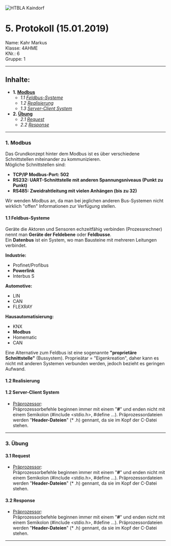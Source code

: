 ![HTBLA Kaindorf](https://upload.wikimedia.org/wikipedia/commons/thumb/3/30/HTL_Kaindorf_Logo.svg/1200px-HTL_Kaindorf_Logo.svg.png)
# 5. Protokoll (15.01.2019)
Name: Kahr Markus  
Klasse: 4AHME  
KNr.: 6  
Gruppe: 1  
___

## Inhalte:  

* **1. [Modbus](#modbus)**  
  * *1.1 [Feldbus-Systeme](#feldbusse)*
  * *1.2 [Realisierung](#realisierung)*
  * *1.3 [Server-Client System](#serverClient)*
* **2. [Übung](#übung)**
   * *2.1 [Request](#request)*  
   * *2.2 [Response](#response)*  


 
___
  <a name="modbus"></a>
### 1. Modbus 
Das Grundkonzept hinter dem Modbus ist es über verschiedene Schnittstellen miteinander zu kommunizieren.  
Mögliche Schnittstellen sind:  
* **TCP/IP Modbus-Port: 502**  
* **RS232: UART-Schnittstelle mit anderen Spannungsniveaus (Punkt zu Punkt)**  
* **RS485: Zweidrahtleitung mit vielen Anhängen (bis zu 32)**  
  
Wir wenden Modbus an, da man bei jeglichen anderen Bus-Systemen nicht wirklich "offen" Informationen zur Verfügung stellen.
  

<a name="feldbusse"></a>
#### 1.1 Feldbus-Systeme
  Geräte die Aktoren und Sensoren echzeitfähig verbinden (Prozessrechner) nennt man **Geräte der Feldebene** oder **Feldbusse**.   
  Ein **Datenbus** ist ein System, wo man Bausteine mit mehreren Leitungen verbindet.  
    
  **Industrie:**  
  * Profinet/Profibus  
  * **Powerlink**  
  * Interbus S  
  
  **Automotive:** 
  * LIN  
  * CAN  
  * FLEXRAY  
  
  **Hausautomatisierung:**  
  * KNX  
  * **Modbus**  
  * Homematic  
  * CAN  
  
Eine Alternative zum Feldbus ist eine sogenannte **"proprietäre Schnittstelle"** (Bussystem). Proprieätar = "Eigenkreation", daher kann es nicht mit anderen Systemen verbunden werden, jedoch bezieht es geringen Aufwand.
  
<a name="realisierung"></a>
#### 1.2 Realisierung


<a name="serverClient"></a>
#### 1.2 Server-Client System

* [Präprozessor]:   
Präprozessorbefehle beginnen immer mit einem "**#**" und enden nicht mit einem Semikolon (#include <stdio.h>, #define ...). Präprozessordateien werden "**Header-Dateien**" (* .h) gennant, da sie im Kopf der C-Datei stehen.  
  

___
<a name="übung"></a>
### 3. Übung

<a name="request"></a>
#### 3.1 Request

* [Präprozessor]:   
Präprozessorbefehle beginnen immer mit einem "**#**" und enden nicht mit einem Semikolon (#include <stdio.h>, #define ...). Präprozessordateien werden "**Header-Dateien**" (* .h) gennant, da sie im Kopf der C-Datei stehen.  

<a name="response"></a>
#### 3.2 Response

* [Präprozessor]:   
Präprozessorbefehle beginnen immer mit einem "**#**" und enden nicht mit einem Semikolon (#include <stdio.h>, #define ...). Präprozessordateien werden "**Header-Dateien**" (* .h) gennant, da sie im Kopf der C-Datei stehen.  
    
___



[Präprozessor]: https://de.wikipedia.org/wiki/C-Pr%C3%A4prozessor
[Compiler]: https://de.wikipedia.org/wiki/Compiler
[Assembler]: https://de.wikipedia.org/wiki/Assembler_(Informatik)
[Linker]: https://de.wikipedia.org/wiki/Linker_(Computerprogramm)
[GNU-Projekt]: https://de.wikipedia.org/wiki/GNU-Projekt
[Richard Stallman]:https://de.wikipedia.org/wiki/Richard_Stallman
[maketool]:https://de.wikipedia.org/wiki/Make
[Makefile]:http://www.c-howto.de/tutorial/makefiles/
